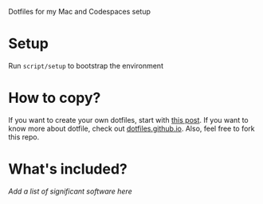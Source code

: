Dotfiles for my Mac and Codespaces setup

# Setup
Run `script/setup` to bootstrap the environment

# How to copy?
If you want to create your own dotfiles, start with [this post](https://driesvints.com/blog/getting-started-with-dotfiles/). 
If you want to know more about dotfile, check out [dotfiles.github.io](https://dotfiles.github.io/).
Also, feel free to fork this repo.

# What's included?
_Add a list of significant software here_
